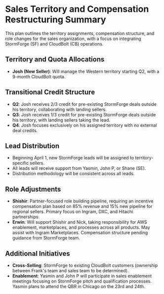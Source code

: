 # Sales Territory and Compensation Restructuring Summary

This plan outlines the territory assignments, compensation structure, and role changes for the sales organization, with a focus on integrating StormForge (SF) and CloudBolt (CB) operations.

## Territory and Quota Allocations

- **Josh (New Seller)**: Will manage the Western territory starting Q2, with a 9-month CloudBolt quota.

## Transitional Credit Structure

- **Q2**: Josh receives 2/3 credit for pre-existing StormForge deals outside his territory, collaborating with landing sellers.
- **Q3**: Josh receives 1/3 credit for pre-existing StormForge deals outside his territory, with landing sellers taking the lead.
- **Q4**: Josh focuses exclusively on his assigned territory with no external deal credits.

## Lead Distribution

- Beginning April 1, new StormForge leads will be assigned to territory-specific sellers.
- All leads will receive support from Yasmin, John P, or Shane (SE).
- Distribution methodology will be consistent across all leads.

## Role Adjustments

- **Shishir**: Partner-focused role building pipeline, requiring an incentive compensation plan based on 85% revenue and 15% new pipeline for regional sellers. Primary focus on Ingram, DXC, and Hitachi partnerships.
- **Erwin**: Will support Shishir and Nick, taking responsibility for AWS enablement, marketplaces, and processes across all products. May assist with Ingram Marketplaces. Compensation structure pending guidance from StormForge team.

## Additional Initiatives

- **Cross-Selling**: StormForge to existing CloudBolt customers (ownership between Frank's team and sales team to be determined).
- **Enablement**: Yasmin and John P will participate in sales enablement meetings focusing on StormForge pitch and qualification processes. Yasmin plans to attend the QBR in Chicago on the 23rd and 24th.
